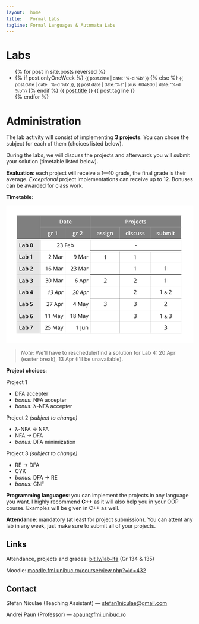 ```yaml
---
layout:  home
title:   Formal Labs
tagline: Formal Languages & Automata Labs
---
```


# Labs

<ul class="posts">
  {% for post in site.posts reversed %}
    <li>
    {% if post.onlyOneWeek %}
      <small class="post-date">{{ post.date | date: '%-d %b' }}</small>
    {% else %}
      <small class="post-date">{{ post.date | date: '%-d %b' }}, {{ post.date | date:'%s' | plus: 604800 | date: '%-d %b'}}</small>
    {% endif %}
      <a href="{{ site.baseurl }}{{ post.url }}" class="post-link">{{ post.title }}</a>
      {{ post.tagline }}
    </li>
  {% endfor %}
</ul>

# Administration

The lab activity will consist of implementing **3 projects**. You can chose the subject for each of them (choices listed below).

During the labs, we will discuss the projects and afterwards you will submit your solution (timetable listed below).

**Evaluation**: each project will receive a 1—10 grade, the final grade is their average. *Exceptional* project implementations can receive up to 12. Bonuses can be awarded for class work.

**Timetable**:

![timetable](assets/timetable.svg)

> *Note:* We'll have to reschedule/find a solution for Lab 4: 20 Apr (easter break), 13 Apr (I'll be unavailable).

**Project choices**:

Project 1

- DFA accepter
- *bonus:* NFA accepter
- *bonus:* λ-NFA accepter

Project 2 *(subject to change)*

- λ-NFA → NFA
- NFA → DFA
- *bonus:* DFA minimization

Project 3 *(subject to change)*

- RE → DFA
- CYK
- *bonus:* DFA → RE
- *bonus:* CNF

**Programming languages**: you can implement the projects in any language you want. I highly recommend **C++** as it will also help you in your OOP course. Examples will be given in C++ as well.

**Attendance**: mandatory (at least for project submission). You can attent any lab in any week, just make sure to submit all of your projects.



## Links

Attendance, projects and grades: [bit.ly/lab-lfa](http://bit.ly/lab-lfa) (Gr 134 & 135)

Moodle: [moodle.fmi.unibuc.ro/course/view.php?=id=432](http://moodle.fmi.unibuc.ro/enrol/index.php?id=432)

## Contact

Stefan Niculae (Teaching Assistant) — stefan1niculae@gmail.com

Andrei Paun (Professor) — apaun@fmi.unibuc.ro
